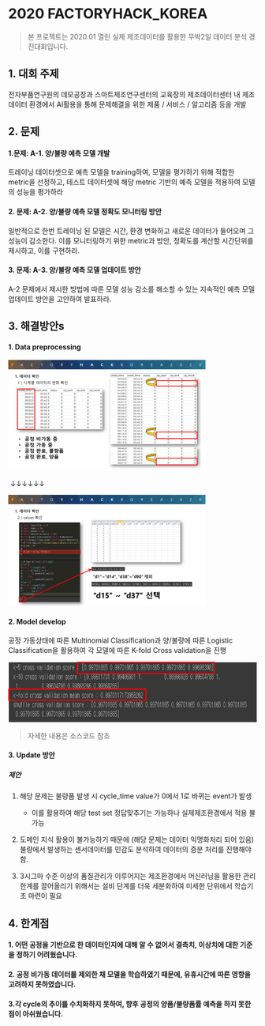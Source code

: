 # 2020 FACTORYHACK_KOREA 

> 본 프로젝트는 2020.01 열린 실제 제조데이터를 활용한 무박2일 데이터 분석 경진대회입니다.

## 1. 대회 주제

전자부품연구원의 데모공장과 스마트제조연구센터의 교육장의 제조데이터센터 내 제조데이터 환경에서 AI활용을 통해 문제해결을 위한 제품 / 서비스 / 알고리즘 등을 개발



## 2. 문제 

#### 1.문제: A-1. 양/불량 예측 모델 개발 

트레이닝 데이터셋으로 예측 모델을 training하여, 모델을 평가하기 위해 적합한 metric을 선정하고, 테스트 데이터셋에 해당 metric 기반의 예측 모델을 적용하여 모델의 성능을 평가하라



#### 2. 문제: A-2. 양/불량 예측 모델 정확도 모니터링 방안
일반적으로 한번 트레이닝 된 모델은 시간, 환경 변화하고 새로운 데이터가 들어오며 그 성능이 감소한다. 이를 모니터링하기 위한 metric과 방안, 정확도를 계산할 시간단위를 제시하고, 이를 구현하라.



#### 3. 문제: A-3. 양/불량 예측 모델 업데이트 방안
A-2 문제에서 제시한 방법에 따른 모델 성능 감소를 해소할 수 있는 지속적인 예측 모델 업데이트 방안을 고안하여 발표하라.





## 3. 해결방안s

#### 1. Data preprocessing

<img src="README.assets/image-20200521181842337.png" alt="image-20200521181842337" style="zoom: 50%;" />

​																						↓↓↓↓↓↓

<img src="README.assets/image-20200521182018224.png" alt="image-20200521182018224" style="zoom:50%;" />

#### 2. Model develop

공정 가동상태에 따른 Multinomial Classification과 양/불량에 따른 Logistic Classification을 활용하여 각 모델에 따른 K-fold Cross validation을 진행 

<img src="README.assets/image-20200521182336965.png" alt="image-20200521182336965" style="zoom:67%;" />

> 자세한 내용은 소스코드 참조

#### 3. Update 방안

##### 제안 

1. 해당 문제는 불량품 발생 시  cycle_time value가 0에서 1로 바뀌는 event가 발생
   * 이를 활용하여 해당 test set 정답맞추기는 가능하나 실제제조환경에서 적용 불가능

2. 도메인 지식 활용이 불가능하기 때문에 (해당 문제는 데이터 익명화처리 되어 있음) 불량에서 발생하는 센서데이터를 민감도 분석하여 데이터의 증분 처리를 진행해야함.
3. 3시그마 수준 이상의 품질관리가 이루어지는 제조환경에서 머신러닝을 활용한 관리한계를 끌어올리기 위해서는 설비 단계를 더욱 세분화하여 미세한 단위에서 학습기초 마련이 필요



## 4. 한계점

#### 1. 어떤 공정을 기반으로 한 데이터인지에 대해 알 수 없어서 결측치, 이상치에 대한 기준을 정하기 어려웠습니다.



#### 2. 공정 비가동 데이터를 제외한 채 모델을 학습하였기 때문에, 유휴시간에 따른 영향을 고려하지 못하였습니다.



#### 3.각 cycle의 추이를 수치화하지 못하여, 향후 공정의 양품/불량품률 예측을 하지 못한 점이 아쉬웠습니다.

